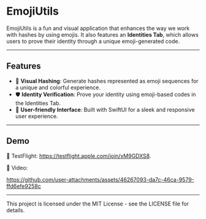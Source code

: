 # EmojiUtils  

EmojiUtils is a fun and visual application that enhances the way we work with hashes by using emojis. It also features an **Identities Tab**, which allows users to prove their identity through a unique emoji-generated code.  

---

## Features  

- 🌟 **Visual Hashing**: Generate hashes represented as emoji sequences for a unique and colorful experience.  
- 🛡️ **Identity Verification**: Prove your identity using emoji-based codes in the Identities Tab.  
- 🚀 **User-friendly Interface**: Built with SwiftUI for a sleek and responsive user experience.  

---

## Demo

📱 TestFlight: https://testflight.apple.com/join/xM9GDXS8.

🎥 Video: 

https://github.com/user-attachments/assets/46267093-da7c-46ca-9579-ffd6efe9258c

---

This project is licensed under the MIT License - see the LICENSE file for details.
